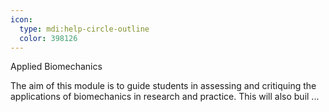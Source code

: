```yaml
---
icon:
  type: mdi:help-circle-outline
  color: 398126
---
```

Applied Biomechanics

The aim of this module is to guide students in assessing and critiquing the applications of biomechanics in research and practice. This will also buil ... 
